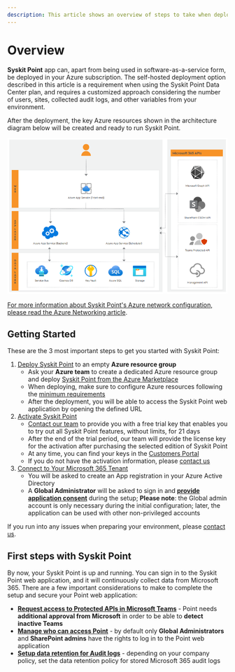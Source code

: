 ```yaml
---
description: This article shows an overview of steps to take when deploying Syskit Point in your Azure environment.
---
```



# Overview

__Syskit Point__ app can, apart from being used in software-as-a-service form, be deployed in your Azure subscription. The self-hosted deployment option described in this article is a requirement when using the Syskit Point Data Center plan, and requires a customized approach considering the number of users, sites, collected audit logs, and other variables from your environment.

After the deployment, the key Azure resources shown in the architecture diagram below will be created and ready to run Syskit Point. 

![Syskit Point - Architecture Diagram](../../.gitbook/assets/overview-architecture-diagram.png)

[For more information about Syskit Point's Azure network configuration, please read the Azure Networking article](azure-networking.md).

## Getting Started
These are the 3 most important steps to get you started with Syskit Point:

1. [Deploy Syskit Point](deploy-syskit-point.md) to an empty **Azure resource group**
   * Ask your **Azure team** to create a dedicated Azure resource group and deploy [Syskit Point from the Azure Marketplace](https://azuremarketplace.microsoft.com/en-us/marketplace/apps/syskitltd.syskit_point)
   * When deploying, make sure to configure Azure resources following the [minimum requirements](system-requirements.md)
   * After the deployment, you will be able to access the Syskit Point web application by opening the defined URL
2. [Activate Syskit Point](../../set-up-point-data-center/activation/activate-syskit-point.md)
    * [Contact our team](https://www.syskit.com/contact-us/) to provide you with a free trial key that enables you to try out all Syskit Point features, without limits, for 21 days
    * After the end of the trial period, our team will provide the license key for the activation after purchasing the selected edition of Syskit Point
    * At any time, you can find your keys in the [Customers Portal](https://my.syskit.com/)
    * If you do not have the activation information, please [contact us](https://www.syskit.com/company/contact-us)
3. [Connect to Your Microsoft 365 Tenant](connect-to-tenant.md)
    * You will be asked to create an App registration in your Azure Active Directory
    * A **Global Administrator** will be asked to sign in and [**provide application consent**](../../requirements/permission-requirements.md#global-administrator) during the setup; __Please note__: the Global admin account is only necessary during the initial configuration; later, the application can be used with other non-privileged accounts

If you run into any issues when preparing your environment, please [contact us](https://www.syskit.com/contact-us/).

## First steps with Syskit Point

By now, your Syskit Point is up and running. You can sign in to the Syskit Point web application, and it will continuously collect data from Microsoft 365. There are a few important considerations to make to complete the setup and secure your Point web application:

* [**Request access to Protected APIs in Microsoft Teams**](../../configuration/microsoft-teams-activity.md) - Point needs **additional approval from Microsoft** in order to be able to **detect inactive Teams**
* [**Manage who can access Point**](../../configuration/enable-role-based-access.md) - by default only **Global Administrators** and **SharePoint admins** have the rights to log in to the Point web application
* [**Setup data retention for Audit logs**](../../configuration/customize-audit-logs-collection.md) - depending on your company policy, set the data retention policy for stored Microsoft 365 audit logs